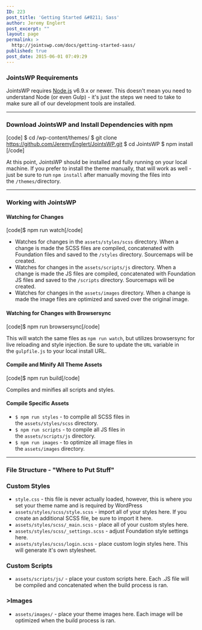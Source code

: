 ```yaml
---
ID: 223
post_title: 'Getting Started &#8211; Sass'
author: Jeremy Englert
post_excerpt: ""
layout: page
permalink: >
  http://jointswp.com/docs/getting-started-sass/
published: true
post_date: 2015-06-01 07:49:29
---
```

<h3>JointsWP Requirements</h3>
JointsWP requires <a href="https://nodejs.org/">Node.js</a> v6.9.x or newer. This doesn't mean you need to understand Node (or even Gulp) - it's just the steps we need to take to make sure all of our development tools are installed.

<hr />

<h3>Download JointsWP and Install Dependencies with npm</h3>

[code]
$ cd /wp-content/themes/
$ git clone https://github.com/JeremyEnglert/JointsWP.git
$ cd JointsWP 
$ npm install
[/code]

At this point, JointsWP should be installed and fully running on your local machine. If you prefer to install the theme manually, that will work as well - just be sure to run <code>npm install</code> after manually moving the files into the <code>/themes/</code>directory.

<hr />

<h3>Working with JointsWP</h3>
<h4>Watching for Changes</h4>

[code]$ npm run watch[/code]

<ul>
 	<li>Watches for changes in the <code>assets/styles/scss</code> directory. When a change is made the SCSS files are compiled, concatenated with Foundation files and saved to the <code>/styles</code> directory. Sourcemaps will be created.</li>
 	<li>Watches for changes in the <code>assets/scripts/js</code> directory. When a change is made the JS files are compiled, concatenated with Foundation JS files and saved to the <code>/scripts</code> directory. Sourcemaps will be created.</li>
 	<li>Watches for changes in the <code>assets/images</code> directory. When a change is made the image files are optimized and saved over the original image.</li>
</ul>
<h4>Watching for Changes with Browsersync</h4>

[code]$ npm run browsersync[/code]

This will watch the same files as <code>npm run watch</code>, but utilizes browsersync for live reloading and style injection. Be sure to update the <code>URL</code> variable in the <code>gulpfile.js</code> to your local install URL.
<h4>Compile and Minify All Theme Assets</h4>

[code]$ npm run build[/code]

Compiles and minifies all scripts and styles.
<h4>Compile Specific Assets</h4>
<ul>
 	<li><code>$ npm run styles</code> - to compile all SCSS files in the <code>assets/styles/scss</code> directory.</li>
 	<li><code>$ npm run scripts</code> - to compile all JS files in the <code>assets/scripts/js</code> directory.</li>
 	<li><code>$ npm run images</code> - to optimize all image files in the <code>assets/images</code> directory.</li>
</ul>

<hr />

<h3>File Structure - "Where to Put Stuff"</h3>
<h3>Custom Styles</h3>
<ul>
 	<li><code>style.css</code> - this file is never actually loaded, however, this is where you set your theme name and is required by WordPress</li>
 	<li><code>assets/styles/scss/style.scss</code> - import all of your styles here. If you create an additional SCSS file, be sure to import it here.</li>
 	<li><code>assets/styles/scss/_main.scss</code> - place all of your custom styles here.</li>
 	<li><code>assets/styles/scss/_settings.scss</code> - adjust Foundation style settings here.</li>
 	<li><code>assets/styles/scss/login.scss</code> - place custom login styles here. This will generate it's own stylesheet.</li>
</ul>
<h3>Custom Scripts</h3>
<ul>
 	<li><code>assets/scripts/js/</code> - place your custom scripts here. Each .JS file will be compiled and concatenated when the build process is ran.</li>
</ul>
<h3>>Images</h3>
<ul>
 	<li><code>assets/images/</code> - place your theme images here. Each image will be optimized when the build process is ran.</li>
</ul>